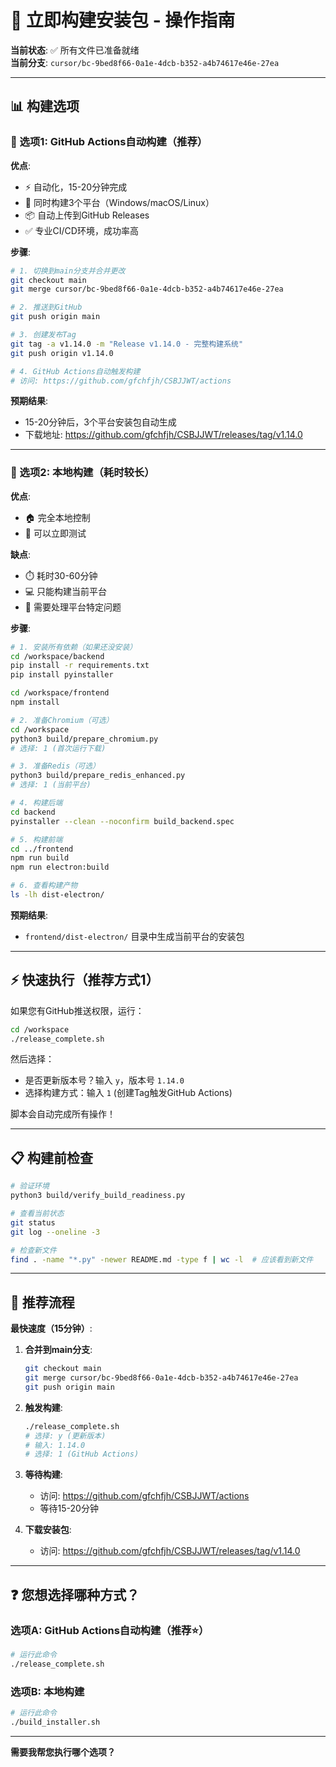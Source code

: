 # 🚀 立即构建安装包 - 操作指南

**当前状态**: ✅ 所有文件已准备就绪  
**当前分支**: `cursor/bc-9bed8f66-0a1e-4dcb-b352-a4b74617e46e-27ea`

---

## 📊 构建选项

### 🌟 选项1: GitHub Actions自动构建（推荐）

**优点**:
- ⚡ 自动化，15-20分钟完成
- 🎯 同时构建3个平台（Windows/macOS/Linux）
- 📦 自动上传到GitHub Releases
- ✅ 专业CI/CD环境，成功率高

**步骤**:

```bash
# 1. 切换到main分支并合并更改
git checkout main
git merge cursor/bc-9bed8f66-0a1e-4dcb-b352-a4b74617e46e-27ea

# 2. 推送到GitHub
git push origin main

# 3. 创建发布Tag
git tag -a v1.14.0 -m "Release v1.14.0 - 完整构建系统"
git push origin v1.14.0

# 4. GitHub Actions自动触发构建
# 访问: https://github.com/gfchfjh/CSBJJWT/actions
```

**预期结果**:
- 15-20分钟后，3个平台安装包自动生成
- 下载地址: https://github.com/gfchfjh/CSBJJWT/releases/tag/v1.14.0

---

### 🔧 选项2: 本地构建（耗时较长）

**优点**:
- 🏠 完全本地控制
- 🧪 可以立即测试

**缺点**:
- ⏱️ 耗时30-60分钟
- 💻 只能构建当前平台
- 🔧 需要处理平台特定问题

**步骤**:

```bash
# 1. 安装所有依赖（如果还没安装）
cd /workspace/backend
pip install -r requirements.txt
pip install pyinstaller

cd /workspace/frontend
npm install

# 2. 准备Chromium（可选）
cd /workspace
python3 build/prepare_chromium.py
# 选择: 1 (首次运行下载)

# 3. 准备Redis（可选）
python3 build/prepare_redis_enhanced.py
# 选择: 1 (当前平台)

# 4. 构建后端
cd backend
pyinstaller --clean --noconfirm build_backend.spec

# 5. 构建前端
cd ../frontend
npm run build
npm run electron:build

# 6. 查看构建产物
ls -lh dist-electron/
```

**预期结果**:
- `frontend/dist-electron/` 目录中生成当前平台的安装包

---

## ⚡ 快速执行（推荐方式1）

如果您有GitHub推送权限，运行：

```bash
cd /workspace
./release_complete.sh
```

然后选择：
- 是否更新版本号？输入 `y`，版本号 `1.14.0`
- 选择构建方式：输入 `1` (创建Tag触发GitHub Actions)

脚本会自动完成所有操作！

---

## 📋 构建前检查

```bash
# 验证环境
python3 build/verify_build_readiness.py

# 查看当前状态
git status
git log --oneline -3

# 检查新文件
find . -name "*.py" -newer README.md -type f | wc -l  # 应该看到新文件
```

---

## 🎯 推荐流程

**最快速度（15分钟）**:

1. **合并到main分支**:
   ```bash
   git checkout main
   git merge cursor/bc-9bed8f66-0a1e-4dcb-b352-a4b74617e46e-27ea
   git push origin main
   ```

2. **触发构建**:
   ```bash
   ./release_complete.sh
   # 选择: y (更新版本)
   # 输入: 1.14.0
   # 选择: 1 (GitHub Actions)
   ```

3. **等待构建**:
   - 访问: https://github.com/gfchfjh/CSBJJWT/actions
   - 等待15-20分钟

4. **下载安装包**:
   - 访问: https://github.com/gfchfjh/CSBJJWT/releases/tag/v1.14.0

---

## ❓ 您想选择哪种方式？

### 选项A: GitHub Actions自动构建（推荐⭐）
```bash
# 运行此命令
./release_complete.sh
```

### 选项B: 本地构建
```bash
# 运行此命令
./build_installer.sh
```

---

**需要我帮您执行哪个选项？**
